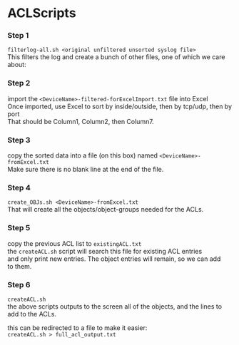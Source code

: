 # ACLScripts
### Step 1
`filterlog-all.sh <original unfiltered unsorted syslog file>`  
This filters the log and create a bunch of other files, one of which we care about:

### Step 2
import the `<DeviceName>-filtered-forExcelImport.txt` file into Excel  
Once imported, use Excel to sort by inside/outside, then by tcp/udp, then by port  
That should be Column1, Column2, then Column7.

### Step 3
copy the sorted data into a file (on this box) named `<DeviceName>-fromExcel.txt`  
Make sure there is no blank line at the end of the file.

### Step 4
`create_OBJs.sh <DeviceName>-fromExcel.txt`  
That will create all the objects/object-groups needed for the ACLs.

### Step 5
copy the previous ACL list to `existingACL.txt`  
the `createACL.sh` script will search this file for existing ACL entries  
and only print new entries.  The object entries will remain, so we can add  
to them.

### Step 6
`createACL.sh`  
the above scripts outputs to the screen all of the objects, and the lines to add to the ACLs.  

this can be redirected to a file to make it easier:  
`createACL.sh > full_acl_output.txt`
